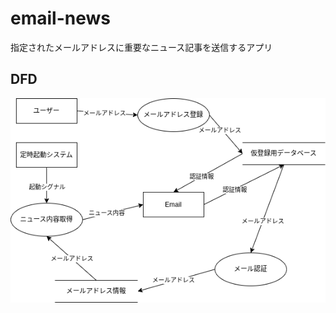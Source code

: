 # email-news
指定されたメールアドレスに重要なニュース記事を送信するアプリ

## DFD
![データフロー図](architecture/dfd.drawio.png "データフロー図")


